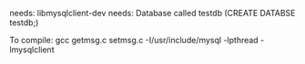 needs: libmysqlclient-dev
needs: Database called testdb (CREATE DATABSE testdb;)

To compile: gcc getmsg.c setmsg.c -I/usr/include/mysql -lpthread -lmysqlclient